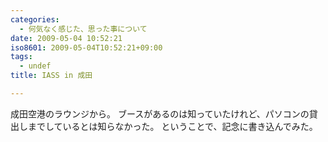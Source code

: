 ```yaml
---
categories:
  - 何気なく感じた、思った事について
date: 2009-05-04 10:52:21
iso8601: 2009-05-04T10:52:21+09:00
tags:
  - undef
title: IASS in 成田

---
```


成田空港のラウンジから。
ブースがあるのは知っていたけれど、パソコンの貸出しまでしているとは知らなかった。
ということで、記念に書き込んでみた。
    	